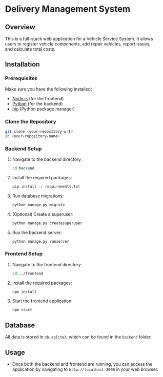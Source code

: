 # Delivery Management System

## Overview
This is a full-stack web application for a Vehicle Service System. It allows users to register vehicle components, add repair vehicles, report issues, and calculate total costs.

## Installation

### Prerequisites
Make sure you have the following installed:
- [Node.js](https://nodejs.org/en/download/) (for the frontend)
- [Python](https://www.python.org/downloads/) (for the backend)
- [pip](https://pip.pypa.io/en/stable/) (Python package manager)

### Clone the Repository
```bash
git clone <your-repository-url>
cd <your-repository-name>
```

### Backend Setup
1. Navigate to the backend directory:
   ```bash
   cd backend
   ```
2. Install the required packages:
   ```bash
   pip install -r requirements.txt
   ```
3. Run database migrations:
   ```bash
   python manage.py migrate
   ```
4. (Optional) Create a superuser:
   ```bash
   python manage.py createsuperuser
   ```
5. Run the backend server:
   ```bash
   python manage.py runserver
   ```

### Frontend Setup
1. Navigate to the frontend directory:
   ```bash
   cd ../frontend
   ```
2. Install the required packages:
   ```bash
   npm install
   ```
3. Start the frontend application:
   ```bash
   npm start
   ```

## Database
All data is stored in `db.sqlite3`, which can be found in the `backend` folder.

## Usage
- Once both the backend and frontend are running, you can access the application by navigating to `http://localhost:3000` in your web browser.